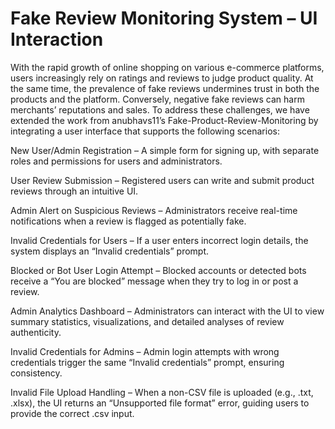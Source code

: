 # Fake Review Monitoring System – UI Interaction

With the rapid growth of online shopping on various e-commerce platforms, users increasingly rely on ratings and reviews to judge product quality. At the same time, the prevalence of fake reviews undermines trust in both the products and the platform. Conversely, negative fake reviews can harm merchants’ reputations and sales. To address these challenges, we have extended the work from anubhavs11’s Fake-Product-Review-Monitoring by integrating a user interface that supports the following scenarios:

New User/Admin Registration
– A simple form for signing up, with separate roles and permissions for users and administrators.

User Review Submission
– Registered users can write and submit product reviews through an intuitive UI.

Admin Alert on Suspicious Reviews
– Administrators receive real-time notifications when a review is flagged as potentially fake.

Invalid Credentials for Users
– If a user enters incorrect login details, the system displays an “Invalid credentials” prompt.

Blocked or Bot User Login Attempt
– Blocked accounts or detected bots receive a “You are blocked” message when they try to log in or post a review.

Admin Analytics Dashboard
– Administrators can interact with the UI to view summary statistics, visualizations, and detailed analyses of review authenticity.

Invalid Credentials for Admins
– Admin login attempts with wrong credentials trigger the same “Invalid credentials” prompt, ensuring consistency.

Invalid File Upload Handling
– When a non-CSV file is uploaded (e.g., .txt, .xlsx), the UI returns an “Unsupported file format” error, guiding users to provide the correct .csv input.
